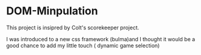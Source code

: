 # DOM-Minpulation


This project is insipred by Colt's scorekeeper project. 


I was introduced to a new css framework (bulma)and I thought it would be a good chance to add my little touch ( dynamic game selection) 
